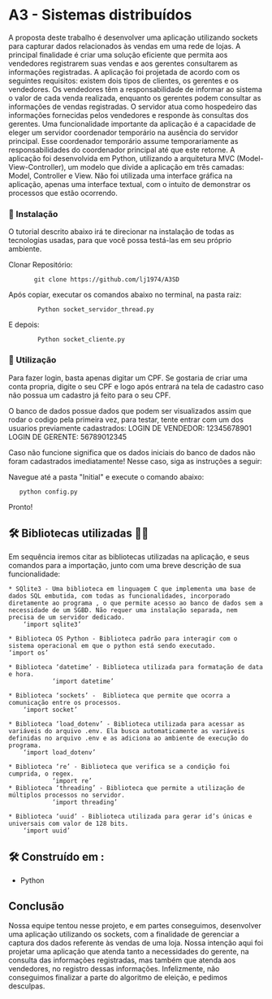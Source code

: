 # A3 - Sistemas distribuídos

 A proposta deste trabalho é desenvolver uma aplicação utilizando sockets para capturar dados relacionados às vendas em uma rede de lojas. A principal finalidade é criar uma solução eficiente que permita aos vendedores registrarem suas vendas e aos gerentes consultarem as informações registradas.
A aplicação foi projetada de acordo com os seguintes requisitos: existem dois tipos de clientes, os gerentes e os vendedores. Os vendedores têm a responsabilidade de informar ao sistema o valor de cada venda realizada, enquanto os gerentes podem consultar as informações de vendas registradas. O servidor atua como hospedeiro das informações fornecidas pelos vendedores e responde às consultas dos gerentes.
Uma funcionalidade importante da aplicação é a capacidade de eleger um servidor coordenador temporário na ausência do servidor principal. Esse coordenador temporário assume temporariamente as responsabilidades do coordenador principal até que este retorne.
A aplicação foi desenvolvida em Python, utilizando a arquitetura MVC (Model-View-Controller), um modelo que divide a aplicação em três camadas: Model, Controller e View. Não foi utilizada uma interface gráfica na aplicação, apenas uma interface textual, com o intuito de demonstrar os processos que estão ocorrendo.



### 🔧 Instalação

O tutorial descrito abaixo irá te direcionar na instalação de todas as tecnologias usadas, para que você possa testá-las em seu próprio ambiente. 

Clonar Repositório:

```
	   git clone https://github.com/lj1974/A3SD
```

Após copiar, executar os comandos abaixo no terminal, na pasta raiz:
```
    	Python socket_servidor_thread.py
```
E depois:
```
    	Python socket_cliente.py
```

### 🔧 Utilização

Para fazer login, basta apenas digitar um CPF. Se gostaria de criar uma conta propria, digite o seu CPF e logo após entrará na tela de cadastro caso não possua um cadastro já feito para o seu CPF.

O banco de dados possue dados que podem ser visualizados assim que rodar o codigo pela primeira vez, para testar, tente entrar com um dos usuarios previamente cadastrados:
LOGIN DE VENDEDOR: 12345678901
LOGIN DE GERENTE: 56789012345

Caso não funcione significa que os dados iniciais do banco de dados não foram cadastrados imediatamente! Nesse caso, siga as instruções a seguir:

Navegue até a pasta "Initial" e execute o comando abaixo:
```
   python config.py
```

Pronto! 


## 🛠️  Bibliotecas utilizadas 🚀🚀

Em sequência iremos citar as bibliotecas utilizadas na aplicação, e seus comandos para a importação, junto com uma breve descrição de sua funcionalidade:

```
* SQlite3 - Uma biblioteca em linguagem C que implementa uma base de dados SQL embutida, com todas as funcionalidades, incorporado diretamente ao programa , o que permite acesso ao banco de dados sem a necessidade de um SGBD. Não requer uma instalação separada, nem precisa de um servidor dedicado.
	‘import sqlite3’
      	 
* Biblioteca OS Python - Biblioteca padrão para interagir com o sistema operacional em que o python está sendo executado.
‘import os’
        	
* Biblioteca ‘datetime’ - Biblioteca utilizada para formatação de data e hora.
        	‘import datetime’

* Biblioteca ‘sockets’ -  Biblioteca que permite que ocorra a comunicação entre os processos.
	‘import socket’
        	
* Biblioteca ‘load_dotenv’ - Biblioteca utilizada para acessar as variáveis do arquivo .env. Ela busca automaticamente as variáveis definidas no arquivo .env e as adiciona ao ambiente de execução do programa.
	‘import load_dotenv’
        	
* Biblioteca ‘re’ - Biblioteca que verifica se a condição foi cumprida, o regex.
        	‘import re’
* Biblioteca ‘threading’ - Biblioteca que permite a utilização de múltiplos processos no servidor.
        	‘import threading’

* Biblioteca ‘uuid’ - Biblioteca utilizada para gerar id’s únicas e universais com valor de 128 bits.
	‘import uuid’

```



## 🛠️ Construído em :


* Python


## Conclusão

Nossa equipe tentou nesse projeto, e em partes conseguimos, desenvolver uma aplicação utilizando os sockets, com a finalidade de gerenciar a captura dos dados referente às vendas de uma loja. Nossa intenção aqui foi projetar uma aplicação que atenda tanto a necessidades do gerente, na consulta das informações registradas, mas também que atenda aos vendedores, no registro dessas informações. Infelizmente, não conseguimos finalizar a parte do algoritmo de eleição, e pedimos desculpas.




 
